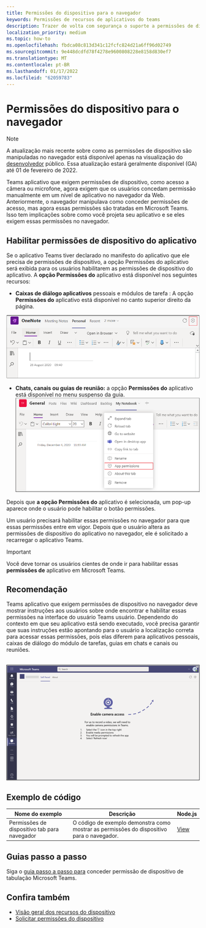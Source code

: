 ```yaml
---
title: Permissões do dispositivo para o navegador
keywords: Permissões de recursos de aplicativos do teams
description: Trazer de volta com segurança o suporte a permissões de dispositivo para aplicativos em nosso cliente Web
localization_priority: medium
ms.topic: how-to
ms.openlocfilehash: fbdca08c813d341c12fcfc824d21a6ff96d02749
ms.sourcegitcommit: 9e448dcdfd78f4278e9600808228e8158d830ef7
ms.translationtype: MT
ms.contentlocale: pt-BR
ms.lasthandoff: 01/17/2022
ms.locfileid: "62059783"
---
```

# <a name="device-permissions-for-the-browser"></a>Permissões do dispositivo para o navegador

> [!NOTE]
> A atualização mais recente sobre como as permissões de dispositivo são manipuladas no navegador está disponível apenas na visualização do [desenvolvedor](../../resources/dev-preview/developer-preview-intro.md) público. Essa atualização estará geralmente disponível (GA) até 01 de fevereiro de 2022.


Teams aplicativo que exigem permissões de dispositivo, como acesso a câmera ou microfone, agora exigem que os usuários concedam permissão manualmente em um nível de aplicativo no navegador da Web. Anteriormente, o navegador manipulava como conceder permissões de acesso, mas agora essas permissões são tratadas em Microsoft Teams. Isso tem implicações sobre como você projeta seu aplicativo e se eles exigem essas permissões no navegador.

## <a name="enable-apps-device-permissions"></a>Habilitar permissões de dispositivo do aplicativo
Se o aplicativo Teams tiver declarado [](native-device-permissions.md#specify-permissions) no manifesto do aplicativo que ele  precisa de permissões de dispositivo, a opção Permissões do aplicativo será exibida para os usuários habilitarem as permissões de dispositivo do aplicativo. A **opção Permissões do** aplicativo está disponível nos seguintes recursos: 

* **Caixas de diálogo aplicativos** pessoais e módulos de tarefa : A opção **Permissões do** aplicativo está disponível no canto superior direito da página.
<img src="../../assets/images/tabs/apppermissions.png" alt="App permissions button" width="800"/>

* **Chats, canais ou guias de reunião:** a opção **Permissões do** aplicativo está disponível no menu suspenso da guia. ![ Drop-down de permissões do aplicativo](../../assets/images/tabs/drop-downapppermissions.png)

Depois que **a opção Permissões do** aplicativo é selecionada, um pop-up aparece onde o usuário pode habilitar o botão permissões.

Um usuário precisará habilitar essas permissões no navegador para que essas permissões entre em vigor. Depois que o usuário altera as permissões de dispositivo do aplicativo no navegador, ele é solicitado a recarregar o aplicativo Teams.

> [!IMPORTANT]
> Você deve tornar os usuários cientes de onde ir para habilitar essas **permissões de** aplicativo em Microsoft Teams.

## <a name="recommendation"></a>Recomendação
Teams aplicativo que exigem permissões de dispositivo no navegador deve mostrar instruções aos usuários sobre onde encontrar e habilitar essas permissões na interface do usuário Teams usuário. Dependendo do contexto em que seu aplicativo está sendo executado, você precisa garantir que suas instruções estão apontando para o usuário a localização correta para acessar essas permissões, pois elas diferem para aplicativos pessoais, caixas de diálogo do módulo de tarefas, guias em chats e canais ou reuniões.

</br>
<img src="../../assets/images/tabs/enable-access.png" alt="Enable camera access" width="800"/>

## <a name="code-sample"></a>Exemplo de código

|Nome do exemplo | Descrição | Node.js |
|----------------|-----------------|--------------|
| Permissões de dispositivo tab para navegador | O código de exemplo demonstra como mostrar as permissões do dispositivo para o navegador. | [View](https://github.com/OfficeDev/Microsoft-Teams-Samples/tree/main/samples/tab-device-permissions/nodejs) |

## <a name="step-by-step-guide"></a>Guias passo a passo

Siga o [guia passo a passo para](../../sbs-tab-device-permissions.yml) conceder permissão de dispositivo de tabulação Microsoft Teams.

## <a name="see-also"></a>Confira também

* [Visão geral dos recursos do dispositivo](device-capabilities-overview.md)
* [Solicitar permissões do dispositivo](native-device-permissions.md)
